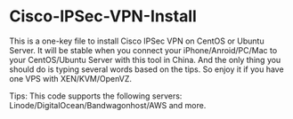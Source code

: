 # Cisco-IPSec-VPN-Install
This is a one-key file to install Cisco IPSec VPN on CentOS or Ubuntu Server.
It will be stable when you connect your iPhone/Anroid/PC/Mac to your CentOS/Ubuntu Server with this tool in China.
And the only thing you should do is typing several words based on the tips.
So enjoy it if you have one VPS with XEN/KVM/OpenVZ.

Tips: This code supports the following servers: Linode/DigitalOcean/Bandwagonhost/AWS and more.
